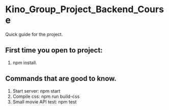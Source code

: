 # Kino_Group_Project_Backend_Course

Quick guide for the project.

## First time you open to project:

1. npm install.

## Commands that are good to know.

1.  Start server: npm start
2.  Compile css: npm run build-css
3.  Small movie API test: npm test

